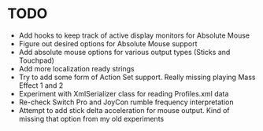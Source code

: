 # TODO

* Add hooks to keep track of active display monitors for Absolute Mouse
* Figure out desired options for Absolute Mouse support
* Add absolute mouse options for various output types (Sticks and Touchpad)
* Add more localization ready strings
* Try to add some form of Action Set support. Really missing playing Mass Effect 1 and 2
* Experiment with XmlSerializer class for reading Profiles.xml data
* Re-check Switch Pro and JoyCon rumble frequency interpretation
* Attempt to add stick delta acceleration for mouse output. Kind of missing that option from my old experiments

